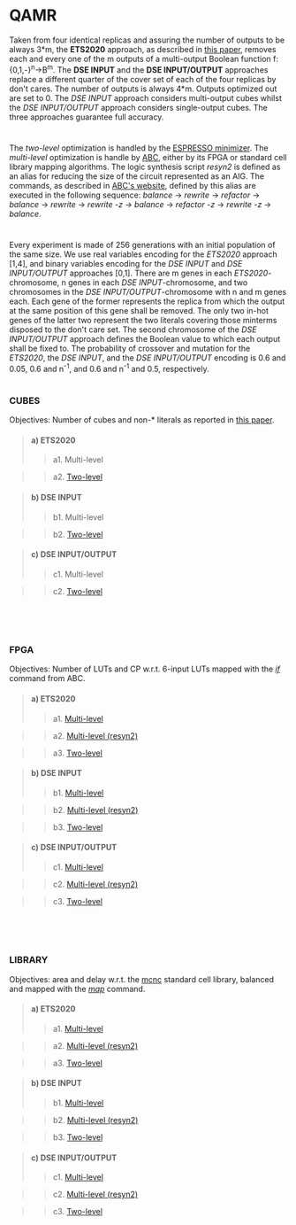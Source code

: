 # QAMR

Taken from four identical replicas and assuring the number of outputs to be always 3\*m, the **ETS2020** approach, as described in [this paper](https://ieeexplore.ieee.org/stamp/stamp.jsp?tp=&arnumber=9131574), removes each and every one of the m outputs of a multi-output Boolean function f:{0,1,-}<sup>n</sup>&rarr;B<sup>m</sup>. The **DSE INPUT** and the **DSE INPUT/OUTPUT** approaches replace a different quarter of the cover set of each of the four replicas by don't cares. The number of outputs is always 4\*m. Outputs optimized out are set to 0. The *DSE INPUT* approach considers multi-output cubes whilst the *DSE INPUT/OUTPUT* approach considers single-output cubes. The three approaches guarantee full accuracy.
# 
The *two-level* optimization is handled by the [ESPRESSO minimizer](http://web.eecs.umich.edu/~ksewell/espresso/). The *multi-level* optimization is handle by [ABC](https://github.com/berkeley-abc/abc), either by its FPGA or standard cell library mapping algorithms. The logic synthesis script *resyn2* is defined as an alias for reducing the size of the circuit represented as an AIG. The commands, as described in [ABC's website](https://people.eecs.berkeley.edu/~alanmi/abc/abc.htm#_Toc179291836), defined by this alias are executed in the following sequence: *balance* &rarr; *rewrite* &rarr; *refactor* &rarr; *balance* &rarr; *rewrite* &rarr; *rewrite -z* &rarr; *balance* &rarr; *refactor -z* &rarr; *rewrite -z* &rarr; *balance*.
# 
Every experiment is made of 256 generations with an initial population of the same size. We use real variables encoding for the *ETS2020* approach [1,4], and binary variables encoding for the *DSE INPUT* and *DSE INPUT/OUTPUT* approaches [0,1]. There are m genes in each *ETS2020*-chromosome, n genes in each *DSE INPUT*-chromosome, and two chromosomes in the *DSE INPUT/OUTPUT*-chromosome with n and m genes each. Each gene of the former represents the replica from which the output at the same position of this gene shall be removed. The only two in-hot genes of the latter two represent the two literals covering those minterms disposed to the don't care set. The second chromosome of the *DSE INPUT/OUTPUT* approach defines the Boolean value to which each output shall be fixed to. The probability of crossover and mutation for the *ETS2020*, the *DSE INPUT*, and the *DSE INPUT/OUTPUT* encoding is 0.6 and 0.05, 0.6 and n<sup>-1</sup>, and 0.6 and n<sup>-1</sup> and 0.5, respectively.
# 
### CUBES
Objectives: Number of cubes and non-* literals as reported in [this paper](https://ieeexplore.ieee.org/stamp/stamp.jsp?tp=&arnumber=8587768).

>#### a) ETS2020
>> a1. Multi-level

>> a2. [Two-level](https://github.com/ETS2020/QAMR/tree/master/Results_CUBES/ETS2020/Results_TWOLEVELS)

>#### b) DSE INPUT
>> b1. Multi-level

>> b2. [Two-level](https://github.com/ETS2020/QAMR/tree/master/Results_CUBES/DSE_INPUT/Results_TWOLEVELS)

>#### c) DSE INPUT/OUTPUT
>> c1. Multi-level

>> c2. [Two-level](https://github.com/ETS2020/QAMR/tree/master/Results_CUBES/DSE_INPUT_OUTPUT/Results_TWOLEVELS)

<br/><br/>
# 
### FPGA
Objectives: Number of LUTs and CP w.r.t. 6-input LUTs mapped with the [*if*](https://people.eecs.berkeley.edu/~alanmi/publications/2007/fpga07_fast.pdf) command from ABC.

>#### a) ETS2020
>> a1. [Multi-level](https://github.com/ETS2020/QAMR/tree/master/Results_FPGA/ETS2020/Results_MULTILEVEL)

>> a2. [Multi-level (resyn2)](https://github.com/ETS2020/QAMR/tree/master/Results_FPGA/ETS2020/Results_resyn2)

>> a3. [Two-level](https://github.com/ETS2020/QAMR/tree/master/Results_FPGA/ETS2020/Results_TWOLEVELS)

>#### b) DSE INPUT
>> b1. [Multi-level](https://github.com/ETS2020/QAMR/tree/master/Results_FPGA/DSE_INPUT/Results_MULTILEVEL)

>> b2. [Multi-level (resyn2)](https://github.com/ETS2020/QAMR/tree/master/Results_FPGA/DSE_INPUT/Results_resyn2/)

>> b3. [Two-level](https://github.com/ETS2020/QAMR/tree/master/Results_FPGA/DSE_INPUT/Results_TWOLEVELS)

>#### c) DSE INPUT/OUTPUT
>> c1. [Multi-level](https://github.com/ETS2020/QAMR/tree/master/Results_FPGA/DSE_INPUT_OUTPUT/Results_MULTILEVEL)

>> c2. [Multi-level (resyn2)](https://github.com/ETS2020/QAMR/tree/master/Results_FPGA/DSE_INPUT_OUTPUT/Results_resyn2)

>> c3. [Two-level](https://github.com/ETS2020/QAMR/tree/master/Results_FPGA/DSE_INPUT_OUTPUT/Results_TWOLEVELS)

<br/><br/>
# 
### LIBRARY
Objectives: area and delay w.r.t. the [mcnc](http://www.ecs.umass.edu/ece/labs/vlsicad/ece667/links/mcnc.genlib) standard cell library, balanced and mapped with the [*map*](https://people.eecs.berkeley.edu/~alanmi/abc/abc.htm#_Toc179291840) command.

>#### a) ETS2020
>> a1. [Multi-level](https://github.com/ETS2020/QAMR/tree/master/Results_LIBRARY/ETS2020/Results_MULTILEVEL)

>> a2. [Multi-level (resyn2)](https://github.com/ETS2020/QAMR/tree/master/Results_LIBRARY/ETS2020/Results_resyn2)

>> a3. [Two-level](https://github.com/ETS2020/QAMR/tree/master/Results_LIBRARY/ETS2020/Results_TWOLEVELS)

>#### b) DSE INPUT
>> b1. [Multi-level](https://github.com/ETS2020/QAMR/tree/master/Results_LIBRARY/DSE_INPUT/Results_MULTILEVEL)

>> b2. [Multi-level (resyn2)](https://github.com/ETS2020/QAMR/tree/master/Results_LIBRARY/DSE_INPUT/Results_resyn2)

>> b3. [Two-level](https://github.com/ETS2020/QAMR/tree/master/Results_LIBRARY/DSE_INPUT/Results_TWOLEVELS)

>#### c) DSE INPUT/OUTPUT
>> c1. [Multi-level](https://github.com/ETS2020/QAMR/tree/master/Results_LIBRARY/DSE_INPUT_OUTPUT/Results_MULTILEVEL)

>> c2. [Multi-level (resyn2)](https://github.com/ETS2020/QAMR/tree/master/Results_LIBRARY/DSE_INPUT_OUTPUT/Results_resyn2)

>> c3. [Two-level](https://github.com/ETS2020/QAMR/tree/master/Results_LIBRARY/DSE_INPUT_OUTPUT/Results_TWOLEVELS)

<!--```bash
pip install foobar
```-->
